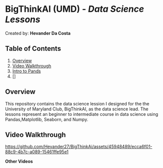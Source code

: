 # BigThinkAI (UMD)  - *Data Science Lessons*

Created by: **Hevander Da Costa**

## Table of Contents

1. [Overview](#Overview)
2. [Video Walkthrough](#Video-Walkthrough)
3. [Intro to Pands](*Intro-to-Pandas)
4. []










## Overview
This repository contains the data science lession I designed for the the University of Maryland Club, BigThinkAI, as the data science lead.
The lessons represent an beginner to intermediate course in data science using Pandas,Matplotlib, Seaborn, and Numpy.


## Video Walkthrough

https://github.com/Hevander27/BigThinkAi/assets/45948489/ecca6f01-88c9-4b7c-a089-15461ffe95e1


**Other Videos**






